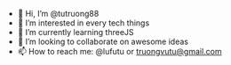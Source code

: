 - 👋 Hi, I’m @tutruong88
- 👀 I’m interested in every tech things
- 🌱 I’m currently learning threeJS
- 💞️ I’m looking to collaborate on awesome ideas
- 📫 How to reach me: @lufutu or truongvutu@gmail.com

<!---
tutruong88/tutruong88 is a ✨ special ✨ repository because its `README.md` (this file) appears on your GitHub profile.
You can click the Preview link to take a look at your changes.
--->
